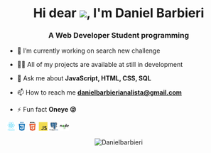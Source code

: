 <h1 align="center">Hi dear <img src="https://raw.githubusercontent.com/kaueMarques/kaueMarques/master/hi.gif" width="30px">, I'm Daniel Barbieri</h1>
<h3 align="center">A Web Developer Student programming</h3>

- 🔭 I’m currently working on search new challenge

- 👨‍💻 All of my projects are available at still in development

- 💬 Ask me about **JavaScript, HTML, CSS, SQL**

- 📫 How to reach me **danielbarbierianalista@gmail.com**

- ⚡ Fun fact **Oneye 😜**

<p align="left">
<img src="https://raw.githubusercontent.com/devicons/devicon/master/icons/react/react-original-wordmark.svg" alt="react" width="20" height="20"/>
<img src="https://raw.githubusercontent.com/devicons/devicon/master/icons/css3/css3-plain-wordmark.svg" alt="css3"  width="20" height="20"/>
<img src="https://raw.githubusercontent.com/devicons/devicon/master/icons/html5/html5-original-wordmark.svg" alt="html5"  width="20" height="20"/>
<img src="https://raw.githubusercontent.com/devicons/devicon/master/icons/javascript/javascript-original.svg" alt="javascript" width="20" height="20"/>
<img src="https://raw.githubusercontent.com/devicons/devicon/master/icons/postgresql/postgresql-original-wordmark.svg" alt="postgresql" width="20" height="20"/>
<img src="https://raw.githubusercontent.com/devicons/devicon/master/icons/nodejs/nodejs-original-wordmark.svg" alt="nodejs" width="20" height="20"/></p><p align="center">
<img src="https://github-readme-stats.vercel.app/api?username=Danielbarbieri&show_icons=true" alt="Danielbarbieri"/> 
</p>


<!-- is a ✨ _special_ ✨ repository because its `README.md` (this file) appears on your GitHub profile.

Here are some ideas to get you started:

- 🔭 I’m currently working on a procura de novos desfios sempre!!!
- 🌱 I’m currently learning Python, HTML, CSS, JavaScript
- 👯 I’m looking to collaborate on ainda expandindo meus conhecimentos
- 🤔 I’m looking for help with ...
- 💬 Ask me about ...
- 📫 How to reach me: ...
- 😄 Pronouns: ...
- ⚡ Fun fact: ...
-->

